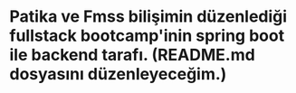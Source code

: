 ﻿# Patika ve Fmss bilişimin düzenlediği fullstack bootcamp'inin spring boot ile backend tarafı. (README.md dosyasını düzenleyeceğim.)
